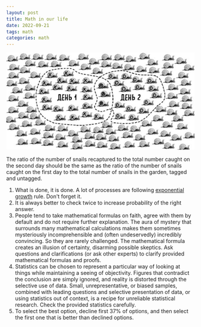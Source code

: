 ```yaml
---
layout: post
title: Math in our life
date: 2022-09-21
tags: math
categories: math
---
```


![img](/assets/math_snail.png)

The ratio of the number of snails recaptured to the total number caught on the second day should be the same as the ratio of the number of snails caught on the first day to the total number of snails in the garden, tagged and untagged.

1. What is done, it is done. A lot of processes are following [exponential growth](https://en.wikipedia.org/wiki/Exponential_growth) rule. Don't forget it.
2. It is always better to check twice to increase probability of the right answer.
3. People tend to take mathematical formulas on faith, agree with them by default and do not require further explanation. The aura of mystery that surrounds many mathematical calculations makes them sometimes mysteriously incomprehensible and (often undeservedly) incredibly convincing. So they are rarely challenged. The mathematical formula creates an illusion of certainty, disarming possible skeptics. Ask questions and clarifications (or ask other experts) to clarify provided mathematical formulas and proofs.
4. Statistics can be chosen to represent a particular way of looking at things while maintaining a seeing of objectivity. Figures that contradict the conclusion are simply ignored, and reality is distorted through the selective use of data. Small, unrepresentative, or biased samples, combined with leading questions and selective presentation of data, or using statistics out of context, is a recipe for unreliable statistical research. Check the provided statistics carefully.
5. To select the best option, decline first 37% of options, and then select the first one that is better than declined options.
